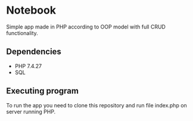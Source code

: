 # Notebook

Simple app made in PHP according to OOP model with full CRUD functionality.

## Dependencies

* PHP 7.4.27
* SQL

## Executing program

To run the app you need to clone this repository and run file index.php on server running PHP.
